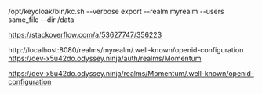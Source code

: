 /opt/keycloak/bin/kc.sh --verbose export --realm myrealm --users same_file --dir /data

https://stackoverflow.com/a/53627747/356223


http://localhost:8080/realms/myrealm/.well-known/openid-configuration
https://dev-x5u42do.odyssey.ninja/auth/realms/Momentum

https://dev-x5u42do.odyssey.ninja/realms/Momentum/.well-known/openid-configuration